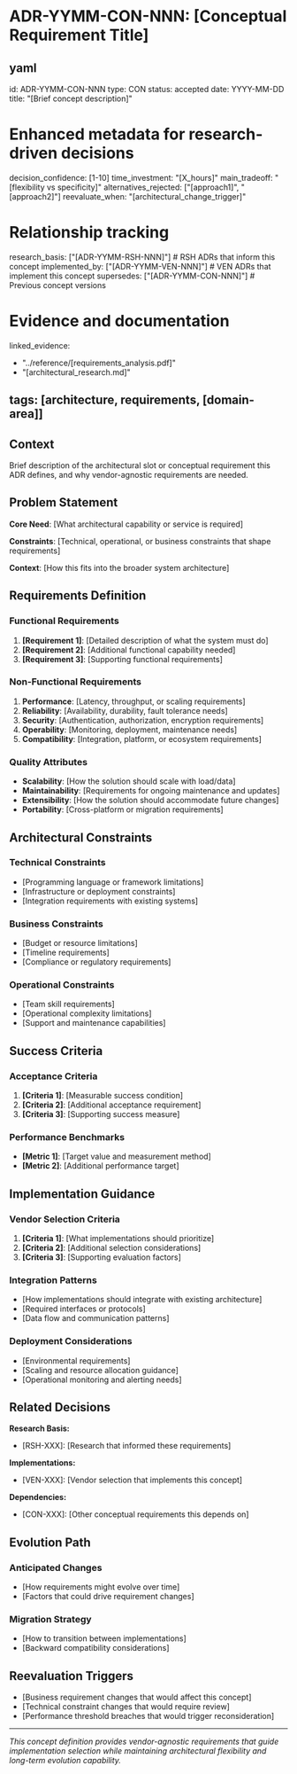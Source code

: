 # ADR-YYMM-CON-NNN: [Conceptual Requirement Title]

yaml
---
id: ADR-YYMM-CON-NNN
type: CON
status: accepted
date: YYYY-MM-DD
title: "[Brief concept description]"

# Enhanced metadata for research-driven decisions
decision_confidence: [1-10]
time_investment: "[X_hours]"
main_tradeoff: "[flexibility vs specificity]"
alternatives_rejected: ["[approach1]", "[approach2]"]
reevaluate_when: "[architectural_change_trigger]"

# Relationship tracking
research_basis: ["[ADR-YYMM-RSH-NNN]"]      # RSH ADRs that inform this concept
implemented_by: ["[ADR-YYMM-VEN-NNN]"]      # VEN ADRs that implement this concept
supersedes: ["[ADR-YYMM-CON-NNN]"]          # Previous concept versions

# Evidence and documentation
linked_evidence:
  - "../reference/[requirements_analysis.pdf]"
  - "[architectural_research.md]"

tags: [architecture, requirements, [domain-area]]
---

## Context

Brief description of the architectural slot or conceptual requirement this ADR defines, and why vendor-agnostic requirements are needed.

## Problem Statement

**Core Need**: [What architectural capability or service is required]

**Constraints**: [Technical, operational, or business constraints that shape requirements]

**Context**: [How this fits into the broader system architecture]

## Requirements Definition

### Functional Requirements
1. **[Requirement 1]**: [Detailed description of what the system must do]
2. **[Requirement 2]**: [Additional functional capability needed]
3. **[Requirement 3]**: [Supporting functional requirements]

### Non-Functional Requirements
1. **Performance**: [Latency, throughput, or scaling requirements]
2. **Reliability**: [Availability, durability, fault tolerance needs]
3. **Security**: [Authentication, authorization, encryption requirements]
4. **Operability**: [Monitoring, deployment, maintenance needs]
5. **Compatibility**: [Integration, platform, or ecosystem requirements]

### Quality Attributes
- **Scalability**: [How the solution should scale with load/data]
- **Maintainability**: [Requirements for ongoing maintenance and updates]
- **Extensibility**: [How the solution should accommodate future changes]
- **Portability**: [Cross-platform or migration requirements]

## Architectural Constraints

### Technical Constraints
- [Programming language or framework limitations]
- [Infrastructure or deployment constraints]
- [Integration requirements with existing systems]

### Business Constraints
- [Budget or resource limitations]
- [Timeline requirements]
- [Compliance or regulatory requirements]

### Operational Constraints
- [Team skill requirements]
- [Operational complexity limitations]
- [Support and maintenance capabilities]

## Success Criteria

### Acceptance Criteria
1. **[Criteria 1]**: [Measurable success condition]
2. **[Criteria 2]**: [Additional acceptance requirement]
3. **[Criteria 3]**: [Supporting success measure]

### Performance Benchmarks
- **[Metric 1]**: [Target value and measurement method]
- **[Metric 2]**: [Additional performance target]

## Implementation Guidance

### Vendor Selection Criteria
1. **[Criteria 1]**: [What implementations should prioritize]
2. **[Criteria 2]**: [Additional selection considerations]
3. **[Criteria 3]**: [Supporting evaluation factors]

### Integration Patterns
- [How implementations should integrate with existing architecture]
- [Required interfaces or protocols]
- [Data flow and communication patterns]

### Deployment Considerations
- [Environmental requirements]
- [Scaling and resource allocation guidance]
- [Operational monitoring and alerting needs]

## Related Decisions

**Research Basis:**
- [RSH-XXX]: [Research that informed these requirements]

**Implementations:**
- [VEN-XXX]: [Vendor selection that implements this concept]

**Dependencies:**
- [CON-XXX]: [Other conceptual requirements this depends on]

## Evolution Path

### Anticipated Changes
- [How requirements might evolve over time]
- [Factors that could drive requirement changes]

### Migration Strategy
- [How to transition between implementations]
- [Backward compatibility considerations]

## Reevaluation Triggers

- [Business requirement changes that would affect this concept]
- [Technical constraint changes that would require review]
- [Performance threshold breaches that would trigger reconsideration]

---

*This concept definition provides vendor-agnostic requirements that guide implementation selection while maintaining architectural flexibility and long-term evolution capability.*